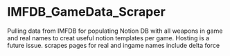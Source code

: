 # IMFDB_GameData_Scraper
Pulling data from IMFDB for populating Notion DB with all weapons in game and real names to creat useful notion templates per game.
Hosting is a future issue.
 scrapes pages for real and ingame names
include delta force
